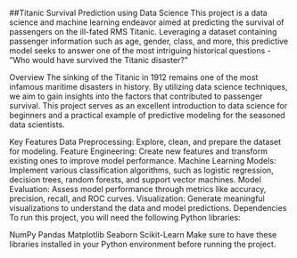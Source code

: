 ##Titanic Survival Prediction using Data Science
This project is a data science and machine learning endeavor aimed at predicting the survival of passengers on the ill-fated RMS Titanic. Leveraging a dataset containing passenger information such as age, gender, class, and more, this predictive model seeks to answer one of the most intriguing historical questions - "Who would have survived the Titanic disaster?"

Overview The sinking of the Titanic in 1912 remains one of the most infamous maritime disasters in history. By utilizing data science techniques, we aim to gain insights into the factors that contributed to passenger survival. This project serves as an excellent introduction to data science for beginners and a practical example of predictive modeling for the seasoned data scientists.

Key Features Data Preprocessing: Explore, clean, and prepare the dataset for modeling. Feature Engineering: Create new features and transform existing ones to improve model performance. Machine Learning Models: Implement various classification algorithms, such as logistic regression, decision trees, random forests, and support vector machines. Model Evaluation: Assess model performance through metrics like accuracy, precision, recall, and ROC curves. Visualization: Generate meaningful visualizations to understand the data and model predictions. Dependencies To run this project, you will need the following Python libraries:

NumPy Pandas Matplotlib Seaborn Scikit-Learn Make sure to have these libraries installed in your Python environment before running the project.
